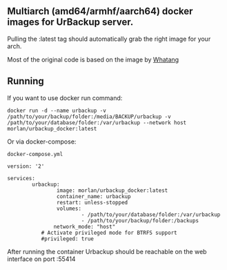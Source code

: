 ## Multiarch (amd64/armhf/aarch64) docker images for UrBackup server.
Pulling the :latest tag should automatically grab the right image for your arch.

Most of the original code is based on the image by [Whatang](https://github.com/Whatang/docker_urbackup)


## Running

If you want to use docker run command:

`docker run -d --name urbackup -v /path/to/your/backup/folder:/media/BACKUP/urbackup -v /path/to/your/database/folder:/var/urbackup --network host morlan/urbackup_docker:latest`

Or via docker-compose: 

`docker-compose.yml`
```
version: '2'

services:
        urbackup:
                image: morlan/urbackup_docker:latest
                container_name: urbackup
                restart: unless-stopped
                volumes:
                        - /path/to/your/database/folder:/var/urbackup
                        - /path/to/your/backup/folder:/backups
               network_mode: "host"
	       # Activate privileged mode for BTRFS support
	       #privileged: true
```              
	     
After running the container Urbackup should be reachable on the web interface on port :55414	     
